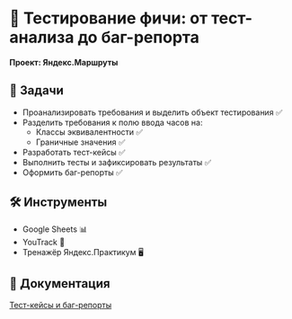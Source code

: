# :mag_right: Тестирование фичи: от тест-анализа до баг-репорта  
**Проект: Яндекс.Маршруты**  

## :bookmark_tabs: Задачи
- Проанализировать требования и выделить объект тестирования :white_check_mark:  
- Разделить требования к полю ввода часов на:  
  - Классы эквивалентности :white_check_mark:  
  - Граничные значения :white_check_mark:  
- Разработать тест-кейсы :white_check_mark:  
- Выполнить тесты и зафиксировать результаты :white_check_mark:  
- Оформить баг-репорты :white_check_mark:  

## :hammer_and_wrench: Инструменты
- Google Sheets :bar_chart:  
- YouTrack :orange_book:  
- Тренажёр Яндекс.Практикум :desktop_computer:  

## :page_facing_up: Документация  
[Тест-кейсы и баг-репорты](https://docs.google.com/spreadsheets/d/1C1HD9cKoFrFFmC8cuGvsIRrWXpDcEqgZ-yF7-3GANos/edit?gid=1610041137#gid=1610041137)  

